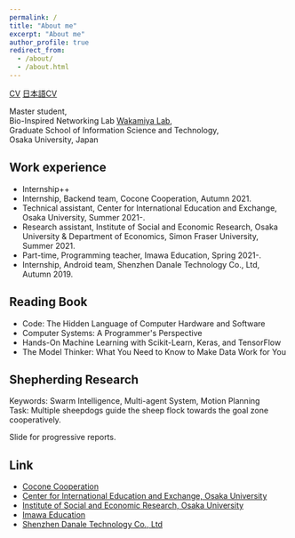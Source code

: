```yaml
---
permalink: /
title: "About me"
excerpt: "About me"
author_profile: true
redirect_from: 
  - /about/
  - /about.html
---
```



[CV](/files/vita_AiyiLi.pdf) [日本語CV](/files/vita_AiyiLi_jp.pdf)

Master student,  
Bio-Inspired Networking Lab [Wakamiya Lab](http://www-waka.ics.es.osaka-u.ac.jp/),  
Graduate School of Information Science and Technology,  
Osaka University, Japan

## Work experience

- Internship++
- Internship, Backend team, Cocone Cooperation, Autumn 2021.
- Technical assistant, Center for lnternational Education and Exchange, Osaka University, Summer 2021-.
- Research assistant, Institute of Social and Economic Research, Osaka University & Department of Economics, Simon Fraser University, Summer 2021.
- Part-time, Programming teacher, Imawa Education, Spring 2021-.
- Internship, Android team, Shenzhen Danale Technology Co., Ltd, Autumn 2019.

## Reading Book

- Code: The Hidden Language of Computer Hardware and Software
- Computer Systems: A Programmer's Perspective
- Hands-On Machine Learning with Scikit-Learn, Keras, and TensorFlow
- The Model Thinker: What You Need to Know to Make Data Work for You

## Shepherding Research

Keywords: Swarm Intelligence, Multi-agent System, Motion Planning  
Task: Multiple sheepdogs guide the sheep flock towards the goal zone cooperatively.

Slide for progressive reports.

<script async class="speakerdeck-embed" data-slide="1" data-id="f3e79a213102427193d7c508bdf77f02" data-ratio="1.33333333333333" src="//speakerdeck.com/assets/embed.js"></script>

<script async class="speakerdeck-embed" data-slide="1" data-id="fbc8bd68d6934f66842fdd65bead31c4" data-ratio="1.33333333333333" src="//speakerdeck.com/assets/embed.js"></script>

<!-- The shepherds (red spots) try to guide the sheep (grey spots) to the goal by selecting and driving target sheep (yellow spots). -->
<!-- ![Shepherding Demo Gif](/files/shepherding_demo.gif){:height="75%" width="75%"} -->

## Link

- [Cocone Cooperation](https://www.cocone.co.kr/)
- [Center for lnternational Education and Exchange, Osaka University](https://ciee.osaka-u.ac.jp/en/)
- [Institute of Social and Economic Research, Osaka University](https://www.iser.osaka-u.ac.jp/index-e.html)
- [Imawa Education](http://www.imawaedu.com/)
- [Shenzhen Danale Technology Co., Ltd](https://intl.danale.com/)